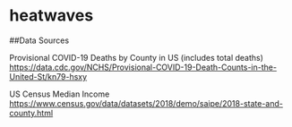 # heatwaves

##Data Sources

Provisional COVID-19 Deaths by County in US (includes total deaths)
https://data.cdc.gov/NCHS/Provisional-COVID-19-Death-Counts-in-the-United-St/kn79-hsxy

US Census Median Income
https://www.census.gov/data/datasets/2018/demo/saipe/2018-state-and-county.html